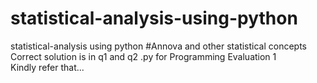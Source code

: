 # statistical-analysis-using-python
statistical-analysis using python #Annova and other statistical concepts
Correct solution is in q1 and q2 .py for Programming Evaluation 1  
Kindly refer that...
